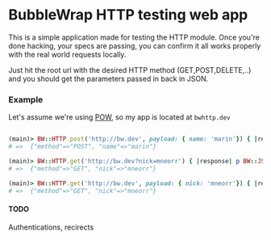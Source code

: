 # BubbleWrap HTTP testing web app

This is a simple application made for testing the HTTP module.
Once you're done hacking, your specs are passing, you can confirm it all works properly with the real world requests locally.

Just hit the root url with the desired HTTP method (GET,POST,DELETE,..) and you should get the parameters passed in back in JSON.

### Example
Let's assume we're using [POW](https://github.com/37signals/pow/), so my app is located at ``` bwhttp.dev ```

``` ruby

(main)> BW::HTTP.post('http://bw.dev', payload: { name: 'marin'}) { |response| p BW::JSON.parse(response.body) }
# =>  {"method"=>"POST", "name"=>"marin"}

(main)> BW::HTTP.get('http://bw.dev?nick=mneorr') { |response| p BW::JSON.parse(response.body) }
# =>  {"method"=>"GET", "nick"=>"mneorr"}

(main)> BW::HTTP.get('http://bw.dev', payload: { nick: 'mneorr'}) { |response| p BW::JSON.parse(response.body) }
# =>  {"method"=>"GET", "nick"=>"mneorr"}

```


#### TODO

Authentications, recirects
